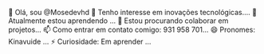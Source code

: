 👋 Olá, sou @Mosedevhd
👀 Tenho interesse em inovações tecnológicas....
🌱 Atualmente estou aprendendo ...
💞️ Estou procurando colaborar em projetos...
📫 Como entrar em contato comigo: 931 958 701...
😄 Pronomes: Kinavuide ...
⚡ Curiosidade: Em aprender  ...

<!---
Mosedevhd/Mosedevhd is a ✨ special ✨ repository because its `README.md` (this file) appears on your GitHub profile.
You can click the Preview link to take a look at your changes.
--->
